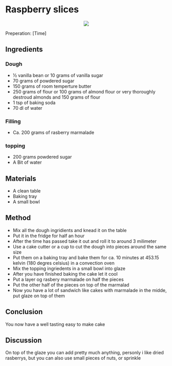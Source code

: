 # Raspberry slices
<p align="center">
<img src="example.png" />
</p>

Preperation: [Time]

## Ingredients

### Dough
* ½ vanilla bean or 10 grams of vanilla sugar
* 70 grams of powdered sugar
* 150 grams of room temperture butter
* 250 grams of flour or 100 grams of almond flour or very thoroughly destroud almonds and 150 grams of flour
* 1 tsp of baking soda
* 70 dl of water

### Filling
* Ca. 200 grams of rasberry marmalade

### topping
* 200 grams powdered sugar
* A Bit of water

## Materials
* A clean table
* Baking tray
* A small bowl

## Method
* Mix all the dough ingridients and knead it on the table
* Put it in the fridge for half an hour
* After the time has passed take it out and roll it to around 3 milimeter
* Use a cake cutter or a cup to cut the dough into pieces around the same size
* Put them on a baking tray and bake them for ca. 10 minutes at 453.15 kelvin (180 degres celsius) in a convection oven
* Mix the topping ingriedents in a small bowl into glaze
* After you have finished baking the cake let it cool 
* Put a layer og rasbery marmalade on half the pieces
* Put the other half of the pieces on top of the marmalad
* Now you have a lot of sandwich like cakes with marmalade in the midde, put glaze on top of them

## Conclusion
You now have a well tasting easy to make cake

## Discussion
On top of the glaze you can add pretty much anything, personly i like dried rasberrys, but you can also use small pieces of nuts, or sprinkle

